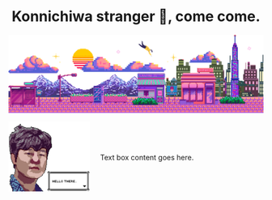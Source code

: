 <h1 align="center">Konnichiwa stranger 🍵, come come.</h1>
<p align="center">
  <img src="assets/header_label_bg.gif" alt="header_label_bg">
</p>

<div style="display: flex; align-items: center;">
  <div style="flex: 1;">
    <img src="assets/hello_img.png" alt="hello_img" width="200">
  </div>
  <div style="flex: 2; padding-left: 20px;">
    <p>Text box content goes here.</p>
  </div>
</div>





<!--
**visutthi-tiravisit/visutthi-tiravisit** is a ✨ _special_ ✨ repository because its `README.md` (this file) appears on your GitHub profile.

Here are some ideas to get you started:

- 🔭 I’m currently working on ...
- 🌱 I’m currently learning ...
- 👯 I’m looking to collaborate on ...
- 🤔 I’m looking for help with ...
- 💬 Ask me about ...
- 📫 How to reach me: ...
- 😄 Pronouns: ...
- ⚡ Fun fact: ...
-->
